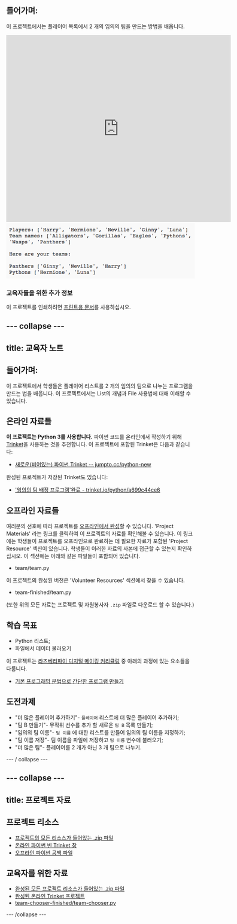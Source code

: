 ## 들어가며:

이 프로젝트에서는 플레이어 목록에서 2 개의 임의의 팀을 만드는 방법을 배웁니다.

<div class="trinket">
  <iframe src="https://trinket.io/embed/python/a699c44ce6?outputOnly=true&start=result" width="600" height="500" frameborder="0" marginwidth="0" marginheight="0" allowfullscreen>
  </iframe>
  <img src="images/team-finished.png">
</div>

### 교육자들을 위한 추가 정보

이 프로젝트를 인쇄하려면 [프린트용 문서](https://projects.raspberrypi.org/en/projects/team-chooser/print)를 사용하십시오.

## \--- collapse \---

## title: 교육자 노트

## 들어가며:

이 프로젝트에서 학생들은 플레이어 리스트를 2 개의 임의의 팀으로 나누는 프로그램을 만드는 법을 배웁니다. 이 프로젝트에서는 List의 개념과 File 사용법에 대해 이해할 수 있습니다.

## 온라인 자료들

**이 프로젝트는 Python 3를 사용합니다.** 파이썬 코드를 온라인에서 작성하기 위해 [Trinket](https://trinket.io/)을 사용하는 것을 추천합니다. 이 프로젝트에 포함된 Trinket은 다음과 같습니다:

* [새로운(비어있는) 파이썬 Trinket -- jumpto.cc/python-new](http://jumpto.cc/python-new)

완성된 프로젝트가 저장된 Trinket도 있습니다:

* ['임의의 팀 배정 프로그램'완료 - trinket.io/python/a699c44ce6](https://trinket.io/python/a699c44ce6)

## 오프라인 자료들

여러분의 선호에 따라 프로젝트를 [오프라인에서 완성](https://www.codeclubprojects.org/en-GB/resources/python-working-offline/)할 수 있습니다. 'Project Materials' 라는 링크를 클릭하여 이 프로젝트의 자료를 확인해볼 수 있습니다. 이 링크에는 학생들이 프로젝트를 오프라인으로 완료하는 데 필요한 자료가 포함된 'Project Resource' 섹션이 있습니다. 학생들이 이러한 자료의 사본에 접근할 수 있는지 확인하십시오. 이 섹션에는 아래와 같은 파일들이 포함되어 있습니다.

* team/team.py

이 프로젝트의 완성된 버전은 'Volunteer Resources' 섹션에서 찾을 수 있습니다.

* team-finished/team.py

(또한 위의 모든 자료는 프로젝트 및 자원봉사자 `.zip` 파일로 다운로드 할 수 있습니다.)

## 학습 목표

* Python 리스트;
* 파일에서 데이터 불러오기

이 프로젝트는 [라즈베리파이 디지털 메이킹 커리큘럼](http://rpf.io/curriculum) 중 아래의 과정에 있는 요소들을 다룹니다.

* [기본 프로그래밍 문법으로 간단한 프로그램 만들기](https://www.raspberrypi.org/curriculum/programming/creator)

## 도전과제

* "더 많은 플레이어 추가하기"- `플레이어` 리스트에 더 많은 플레이어 추가하기;
* "팀 B 만들기"- 무작위 선수를 추가 할 새로운 `팀 B` 목록 만들기;
* "임의의 팀 이름"- `팀 이름` 에 대한 리스트를 만들어 임의의 팀 이름을 지정하기;
* "팀 이름 저장"- 팀 이름을 파일에 저장하고 `팀 이름` 변수에 불러오기;
* "더 많은 팀"- 플레이어를 2 개가 아닌 3 개 팀으로 나누기.

\--- / collapse \---

## \--- collapse \---

## title: 프로젝트 자료

## 프로젝트 리소스

* [프로젝트의 모든 리소스가 들어있는 .zip 파일](resources/team-chooser-project-resources.zip)
* [온라인 파이썬 빈 Trinket 창](http://jumpto.cc/python-new)
* [오프라인 파이썬 공백 파일](resources/new-new.py)

## 교육자를 위한 자료

* [완성된 모든 프로젝트 리소스가 들어있는 .zip 파일](resources/team-chooser-volunteer-resources.zip)
* [완성된 온라인 Trinket 프로젝트](https://trinket.io/python/a699c44ce6)
* [team-chooser-finished/team-chooser.py](resources/team-chooser-finished-team-chooser.py)

\--- /collapse \---